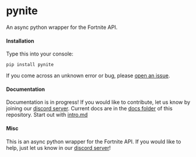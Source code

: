 # pynite
An async python wrapper for the Fortnite API.

#### Installation
Type this into your console:
```
pip install pynite
```
If you come across an unknown error or bug, please [open an issue](https://github.com/cree-py/pynite/issues/new).

#### Documentation
Documentation is in progress! If you would like to contribute, let us know by joining our [discord server](https://discord.gg/RzsYQ9f). Current docs are in the [docs folder](https://github.com/cree-py/pynite/tree/master/docs) of this repository. Start out with [intro.md](https://github.com/cree-py/pynite/blob/master/docs/intro.md)

#### Misc
This is an async python wrapper for the Fortnite API. If you would like to help, just let us know in our [discord server](https://discord.gg/RzsYQ9f)!
